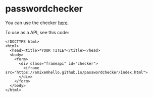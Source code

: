 # passwordchecker
You can use the checker [here]().

To use as a API, see this code:
```
<!DOCTYPE html>
<html>
  <head><title>*YOUR TITLE*</title></head>
  <body>
    <form>
      <div class="frameapi" id="checker">
        <iframe src="https://amixemhello.github.io/passwordchecker/index.html">
      </div>
    </form>
  </body>
</html>
```
